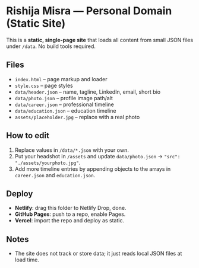 # Rishija Misra — Personal Domain (Static Site)

This is a **static, single-page site** that loads all content from small JSON files under `/data`.
No build tools required.

## Files
- `index.html` – page markup and loader
- `style.css` – page styles
- `data/header.json` – name, tagline, LinkedIn, email, short bio
- `data/photo.json` – profile image path/alt
- `data/career.json` – professional timeline
- `data/education.json` – education timeline
- `assets/placeholder.jpg` – replace with a real photo

## How to edit
1. Replace values in `/data/*.json` with your own.
2. Put your headshot in `/assets` and update `data/photo.json` → `"src": "./assets/yourphoto.jpg"`.
3. Add more timeline entries by appending objects to the arrays in `career.json` and `education.json`.

## Deploy
- **Netlify**: drag this folder to Netlify Drop, done.
- **GitHub Pages**: push to a repo, enable Pages.
- **Vercel**: import the repo and deploy as static.

## Notes
- The site does not track or store data; it just reads local JSON files at load time.
